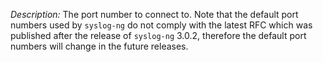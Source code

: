 ---
---
<!-- DISCLAIMER: This file is based on the syslog-ng Open Source Edition documentation https://github.com/balabit/syslog-ng-ose-guides/commit/2f4a52ee61d1ea9ad27cb4f3168b95408fddfdf2 and is used under the terms of The syslog-ng Open Source Edition Documentation License. The file has been modified by Axoflow. -->
*Description:* The port number to connect to. Note that the default port numbers used by `syslog-ng` do not comply with the latest RFC which was published after the release of `syslog-ng` 3.0.2, therefore the default port numbers will change in the future releases.
